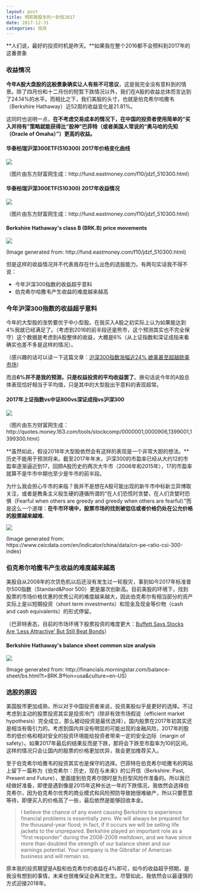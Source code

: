 ```yaml
---
layout: post
title: 明熙致股东的一封信2017
date: 2017-12-31
categories: 投资
---
```


**人们说，最好的投资时机是昨天。**如果我在整个2016都不会预料到2017年的这番景象

### 收益情况

**今年A股大盘股的这般景象确实让人有些不可思议**，这是我完全没有意料到的情景。除了四月份和十二月份的短暂下跌情况以外，我们在A股的收益总体而言达到了24.14%的水平。而相比之下，我们美股的头寸，也就是伯克希尔哈撒韦（Berkshire Hathaway）近52周的收益变化是21.81%。

这同时也说明一点，**在不考虑交易成本的情况下，在中国的投资者使用简单的“买入并持有”策略就能获得比“股神”巴菲特（或者美国人常说的“奥马哈的先知（Oracle of Omaha）”）更高的收益。**

#### 华泰柏瑞沪深300ETF(510300) 2017年价格变化曲线
![](https://i.imgur.com/nTEfhhX.png)

<p class="small middle-text">（图片由东方财富网生成：http://fund.eastmoney.com/f10/jdzf_510300.html）</p>

#### 华泰柏瑞沪深300ETF(510300) 2017年收益情况

![](https://i.imgur.com/tmTxSxb.png)

<p class="small middle-text">（图片由东方财富网生成：http://fund.eastmoney.com/f10/jdzf_510300.html）</p>

#### Berkshire Hathaway's class B (BRK.B) price movements

![](https://i.imgur.com/5Dl1LuM.png)

<p class="small middle-text">(Image generated from: http://fund.eastmoney.com/f10/jdzf_510300.html)</p>

但是这样的收益情况并不代表我存在什么出色的选股能力。有两句实话我不得不说：

* 今年沪深300指数的收益超乎意料
* 伯克希尔哈撒韦产生收益的难度越来越高

### 今年沪深300指数的收益超乎意料

今年的大型股的涨势要优于中小型股。在我买入A股之初实际上认为如果能达到4%我就已经满足了。（考虑到2016的前半段还是熊市，这个预测其实也不完全保守）这个数据是考虑到A股整体的收益，大概是6%（从上证指数和深证成指来看确实也差不多是这样的情况）。

（感兴趣的话可以读一下这篇文章：[沪深300指数涨幅近24% 媲美甚至超越欧美市场](http://finance.sina.com.cn/stock/marketresearch/2017-11-16/doc-ifynstfi0311686.shtml)）

而且**6%并不是我的预测，只是权益投资的平均收益罢了**。换句话说今年的A股总体表现恰好相当于平均值，只是其中的大型股出乎意料的表现超常。

#### 2017年上证指数vs中证800vs深证成指vs沪深300

![](https://i.imgur.com/WMgrNQh.png)

<p class="small middle-text">（图片由东方财富网生成：http://quotes.money.163.com/tools/stockcomp/0000001,0000906,1399001,1399300.html）</p>


**虽然如此，假设2018年大型股依然会有这样的表现是一个非常大胆的想法。**历史不能用于预测将来。截至2017年年末，沪深300的市盈率已经从大约12的市盈率逐渐逼近到17，回顾A股历史的两次大牛市（2006年和2015年），17的市盈率就算不是牛市中期也至少是牛市的前半段。

为什么我会担心牛市的来临？我并不是想在A股可能出现的新牛市中标新立异博取关注，或者是教条主义般生硬的遵循所谓的“在人们恐慌时贪婪，在人们贪婪时恐惧（Fearful when others are greedy and greedy when others are fearful）”而是这么一个道理：**在牛市环境中，股票市场的找到被低估或者价格仍处在公允价格的股票越来越难.**

![](https://i.imgur.com/7Gv7U8W.png)

<p class="small middle-text">(Image generated from: https://www.ceicdata.com/en/indicator/china/data/cn-pe-ratio-csi-300-index)</p>

### 伯克希尔哈撒韦产生收益的难度越来越高

美股自从2008年的次贷危机以后还没有发生过一轮股灾，事到如今2017年标准普尔500指数（Standard&Poor 500）更是屡次创新高。目前美股的环境下，找到股票的市场价格优惠的优秀公司的难度越来越大，因此伯克希尔有相当部分的资产实际上是以短期投资（short term investments）和现金及现金等价物（cash and cash equivalents）的形式停留。

（巴菲特表态，目前的市场环境下股票投资的难度更大：[Buffett Says Stocks Are ‘Less Attractive’ But Still Beat Bonds](https://www.bloomberg.com/news/articles/2017-08-30/buffett-says-stocks-are-less-attractive-but-still-beat-bonds)）

#### Berkshire Hathaway's balance sheet common size analysis

![](https://i.imgur.com/zp9R2DO.png)

<p class="small middle-text">(Image generated from: http://financials.morningstar.com/balance-sheet/bs.html?t=BRK.B&region=usa&culture=en-US)</p>

### 选股的原因

美国股市更加成熟，所以对于中国投资者来说，投资美股似乎是更好的选择。不过考虑到主动的股票投资其实是投资冷门（除非有效市场假说（efficient market hypothesis）完全成立，那么被动投资是最优选择），国内股票在2017年初其实还是相当有吸引力的。考虑到国内并没有明显的可能出现的金融风险，2017年的股市的低价格和相对安全的投资环境能给投资者带来一定的安全边际（margin of safety）。如果2017年最后的结果反而是下跌，那将会下跌至市盈率为10的区间。这样的情况只会让国内的股票的价格更加优异，我会更加推荐买入。

至于伯克希尔哈撒韦的投资其实也是保守的选择。巴菲特在伯克希尔哈撒韦的网站上留下一篇称为《伯克希尔：历史，现在与未来》的公开信（Berkshire: Past, Present and Future），里面提到伯克希尔随时是为巨型风险作准备的。所以我已经做好准备，即使是遇到像是2015年这种长达一年的下跌情况，我依然会选择伯克希尔，因为伯克希尔优秀的商业模式和风险预防导致她很难破产，所以只要愿意等待，即便买入的价格高了一些，最后依然是能够回收本金。

> I believe the chance of any event causing Berkshire to experience financial problems is essentially zero. We will always be prepared for the thousand-year flood; in fact, if it occurs we will be selling life jackets to the unprepared. Berkshire played an important role as a “first responder” during the 2008-2009 meltdown, and we have since more than doubled the strength of our balance sheet and our earnings potential. Your company is the Gibraltar of American business and will remain so.

原本我的投资期望是A股和伯克希尔的收益在4%即可，如今的收益超乎预期，是我没有想到的事情，未来也很难保证会再次发生。尽管如此，我依然会以最谨慎的方式迎接2018年。

